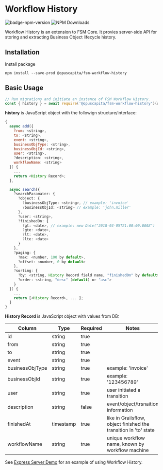 # Workflow History

![badge-npm-version](https://img.shields.io/npm/v/@opuscapita/fsm-workflow-history.svg)
![NPM Downloads](https://img.shields.io/npm/dm/@opuscapita/fsm-workflow-history.svg)

Workflow History is an extension to FSM Core.  It provies server-side API for storing and extracting Business Object lifecycle history.

## Installation

Install package

```
npm install --save-prod @opuscapita/fsm-workflow-history
```

## Basic Usage

```javascript
// Run migrations and initiate an instance of FSM Workflow History.
const { history } = await require('@opuscapita/fsm-workflow-history')(sequelize);
```

**history** is JavaScript object with the followign structure/interface:

```javascript
{
  async add({
    from: <string>,
    to: <string>,
    event: <string>,
    businessObjType: <string>,
    businessObjId: <string>,
    user: <string>,
    ?description: <string>,
    workflowName: <string>
  }) {
    ...
    return <History Record>;
  },

  async search({
    ?searchParamater: {
      ?object: {
        ?businessObjType: <string>, // example: 'invoice'
        ?businessObjId: <string> // example: 'john.miller'
      },
      ?user: <string>,
      ?finishedOn: {
        ?gt: <date>, // example: new Date("2018-03-05T21:00:00.000Z")
        ?gte: <date>,
        ?lt: <date>,
        ?lte: <date>
      }
    },
    ?paging: {
      ?max: <number, 100 by default>,
      ?offset: <number, 0 by default>
    },
    ?sorting: {
      ?by: <string, History Record field name, "finishedOn" by default>, // example: 'user'
      ?order: <string, "desc" (default) or "asc">
    }
  }) {
    ...
    return [<History Record>, ... ];
  }
}
```

**History Record** is JavaScript object with values from DB:

| Column           | Type      | Required | Notes                                                            |
|----------------- |-----------|----------|------------------------------------------------------------------|
| id               | string    | true     |                                                                  |
| from             | string    | true     |                                                                  |
| to               | string    | true     |                                                                  |
| event            | string    | true     |                                                                  |
| businessObjType  | string    | true     | example: 'invoice'                                               |
| businessObjId    | string    | true     | example: '123456789'                                             |
| user             | string    | true     | user initiated a transition                                      |
| description      | string    | false    | event/object/trsnaition information                              |
| finishedAt       | timestamp | true     | like in Grailsflow, object finished the transition in 'to' state |
| workflowName     | string    | true     | unique workflow name, known by workflow machine                  |

See [Express Server Demo](src/demo/server.js) for an example of using Workflow History.

